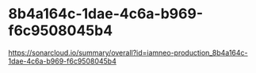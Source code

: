 # 8b4a164c-1dae-4c6a-b969-f6c9508045b4
https://sonarcloud.io/summary/overall?id=iamneo-production_8b4a164c-1dae-4c6a-b969-f6c9508045b4
